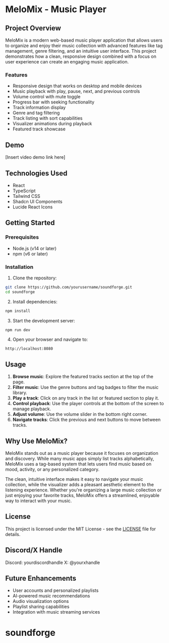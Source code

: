 
# MeloMix - Music Player

## Project Overview

MeloMix is a modern web-based music player application that allows users to organize and enjoy their music collection with advanced features like tag management, genre filtering, and an intuitive user interface. This project demonstrates how a clean, responsive design combined with a focus on user experience can create an engaging music application.

### Features

- Responsive design that works on desktop and mobile devices
- Music playback with play, pause, next, and previous controls
- Volume control with mute toggle
- Progress bar with seeking functionality
- Track information display
- Genre and tag filtering
- Track listing with sort capabilities
- Visualizer animations during playback
- Featured track showcase

## Demo

[Insert video demo link here]

## Technologies Used

- React
- TypeScript
- Tailwind CSS
- Shadcn UI Components
- Lucide React Icons

## Getting Started

### Prerequisites

- Node.js (v14 or later)
- npm (v6 or later)

### Installation

1. Clone the repository:
```bash
git clone https://github.com/yourusername/soundforge.git
cd soundforge
```

2. Install dependencies:
```bash
npm install
```

3. Start the development server:
```bash
npm run dev
```

4. Open your browser and navigate to:
```
http://localhost:8080
```

## Usage

1. **Browse music**: Explore the featured tracks section at the top of the page.
2. **Filter music**: Use the genre buttons and tag badges to filter the music library.
3. **Play a track**: Click on any track in the list or featured section to play it.
4. **Control playback**: Use the player controls at the bottom of the screen to manage playback.
5. **Adjust volume**: Use the volume slider in the bottom right corner.
6. **Navigate tracks**: Click the previous and next buttons to move between tracks.

## Why Use MeloMix?

MeloMix stands out as a music player because it focuses on organization and discovery. While many music apps simply list tracks alphabetically, MeloMix uses a tag-based system that lets users find music based on mood, activity, or any personalized category.

The clean, intuitive interface makes it easy to navigate your music collection, while the visualizer adds a pleasant aesthetic element to the listening experience. Whether you're organizing a large music collection or just enjoying your favorite tracks, MeloMix offers a streamlined, enjoyable way to interact with your music.

## License

This project is licensed under the MIT License - see the [LICENSE](LICENSE) file for details.

## Discord/X Handle

Discord: yourdiscordhandle
X: @yourxhandle

## Future Enhancements

- User accounts and personalized playlists
- AI-powered music recommendations
- Audio visualization options
- Playlist sharing capabilities
- Integration with music streaming services
# soundforge

